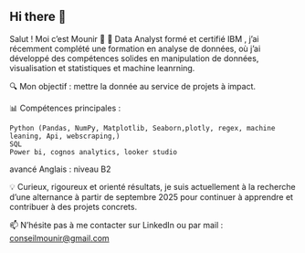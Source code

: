 ## Hi there 👋

<!--
**Mounirsiraji/Mounirsiraji** is a ✨ _special_ ✨ repository because its `README.md` (this file) appears on your GitHub profile.

Here are some ideas to get you started:

- 🔭 I’m currently working on ...
- 🌱 I’m currently learning ...
- 👯 I’m looking to collaborate on ...
- 🤔 I’m looking for help with ...
- 💬 Ask me about ...
- 📫 How to reach me: ...
- 😄 Pronouns: ...
- ⚡ Fun fact: ...
-->

Salut ! Moi c’est Mounir 👋
🎯 Data Analyst formé  et certifié IBM , j’ai récemment complété une formation en analyse de données, où j’ai développé des compétences solides en manipulation de données, visualisation et statistiques et machine leanrning.

🔍 Mon objectif : mettre la donnée au service de projets à impact.

📊 Compétences principales :

    Python (Pandas, NumPy, Matplotlib, Seaborn,plotly, regex, machine leaning, Api, webscraping,)
    SQL
    Power bi, cognos analytics, looker studio

 avancé Anglais : niveau B2

💡 Curieux, rigoureux et orienté résultats, je suis actuellement à la recherche d’une alternance à partir de septembre 2025 pour continuer à apprendre et contribuer à des projets concrets.

📫 N’hésite pas à me contacter sur LinkedIn ou par mail : conseilmounir@gmail.com
﻿
